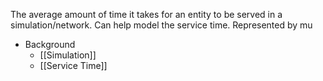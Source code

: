 The average amount of time it takes for an entity to be served in a simulation/network. Can help model the service time. Represented by mu

- Background
	- [[Simulation]]
	- [[Service Time]]